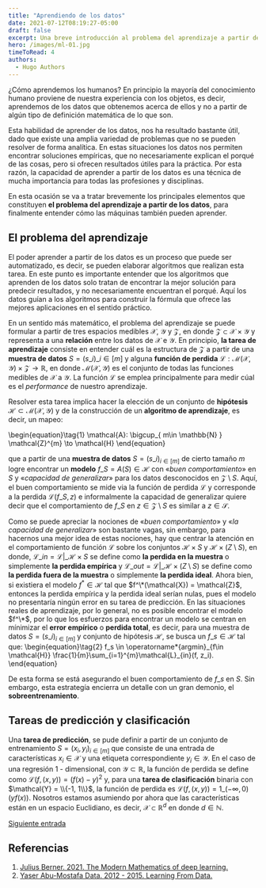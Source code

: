 ```yaml
---
title: "Aprendiendo de los datos"
date: 2021-07-12T08:19:27-05:00
draft: false
excerpt: Una breve introducción al problema del aprendizaje a partir de los datos.
hero: /images/ml-01.jpg
timeToRead: 4
authors:
  - Hugo Authors
---
```


¿Cómo aprendemos los humanos? En principio la mayoría del conocimiento humano proviene de nuestra experiencia con los objetos, es decir, aprendemos de los datos que obtenemos acerca de ellos y no a partir de algún tipo de definición matemática de lo que son.

Esta habilidad de aprender de los datos, nos ha resultado bastante útil, dado que existe una amplia variedad de problemas que no se pueden resolver de forma analítica. En estas situaciones los datos nos permiten encontrar soluciones empíricas, que no necesariamente explican  el porqué de las cosas, pero si ofrecen resultados útiles para la práctica. Por esta razón, la capacidad de aprender a partir de los datos es una técnica de mucha importancia para todas las profesiones y disciplinas. 

En esta ocasión se va a tratar brevemente los principales elementos que constituyen __el problema del aprendizaje a partir de los datos__, para finalmente entender cómo las máquinas también pueden aprender.

## El problema del aprendizaje 

El poder aprender a partir de los datos es un proceso que puede ser automatizado, es decir, se pueden elaborar algoritmos que realizan esta tarea. En este punto es importante entender que los algoritmos que aprenden de los datos solo tratan de encontrar la mejor solución para predecir resultados, y no necesariamente encuentran el porqué. Aquí los datos guían a los algoritmos para construir la fórmula que ofrece las mejores aplicaciones en el sentido práctico.

En un sentido más matemático, el problema del aprendizaje se puede formular a partir de tres espacios medibles $\mathcal{X}$, $\mathcal{Y}$ y $\mathcal{Z}$, en donde  $\mathcal{Z} \subset \mathcal{X} \times \mathcal{Y}$ y representa a una __relación__ entre los datos de $\mathcal{X}$ e $\mathcal{Y}$. En principio, __la tarea de aprendizaje__ consiste en entender cuál es la estructura de $\mathcal{Z}$ a partir de una __muestra de datos__ $S=(s\_{i})\_{i\in [m]}$ y alguna  __función de perdida__ $\mathcal{L}: \mathcal{M}( \mathcal{X}, \mathcal{Y} )\times \mathcal{Z} \to \mathbb{R}$, en donde $\mathcal{M}( \mathcal{X}, \mathcal{Y} )$ es el conjunto de todas las funciones medibles de $\mathcal{X}$ a $\mathcal{Y}$.  La función $\mathcal{L}$ se emplea principalmente para medir cúal es el _performance_ de nuestro aprendizaje. 

Resolver esta tarea implica hacer la elección de un conjunto de __hipótesis__ $\mathcal{H} \subset \mathcal{M}( \mathcal{X}, \mathcal{Y} )$ y de la  construcción de un __algoritmo de aprendizaje__, es decir, un mapeo:

\begin{equation}\tag{1}
\mathcal{A}: \bigcup\_{ m\in \mathbb{N} } \mathcal{Z}^{m} \to \mathcal{H}
\end{equation}

que a partir de una __muestra de datos__ $S = (s\_i)_{i\in[m]}$ de cierto tamaño $m$ logre encontrar un __modelo__ $f\_S = A(S)\in \mathcal{H}$ con «_buen comportamiento_» en $S$ y «_capacidad de generalizar_» para los datos desconocidos en $\mathcal{Z} \setminus S$. Aquí, el buen comportamiento se mide via la función de perdida $\mathcal{L}$ y corresponde a la perdida $\mathcal{L}(f\_S, z)$ e informalmente la capacidad de generalizar quiere decir que el comportamiento de $f\_S$ en $z\in \mathcal{Z}\setminus S$ es similar a $z\in \mathcal{S}$.

Como se puede apreciar la nociones de «_buen comportamiento_» y «_la capacidad de generalizar_» son bastante vagas, sin embargo, para hacernos una mejor idea de estas nociones, hay que centrar la atención en el comportamiento de función $\mathcal{L}$  sobre los conjuntos $\mathcal{H}\times S$ y  $\mathcal{H}\times (Z\setminus S)$, en donde, $\mathcal{L}\_{in} = \mathcal{L}|\_{\mathcal{H}\times S}$ se define como __la perdida en la muestra__ o simplemente __la perdida empírica__ y $\mathcal{L}\_{out} = \mathcal{L}|\_{\mathcal{H}\times (Z \setminus S)}$ se define como __la perdida fuera de la muestra__ o simplemente __la perdida ideal__. Ahora bien, si existiera el modelo $f^*\in \mathcal{H}$ tal que $f^\*(\mathcal{X}) = \mathcal{Z}$, entonces la perdida empírica y la perdida ideal serían nulas, pues el modelo no presentaría ningún error en su tarea de predicción. En las situaciones reales  de aprendizaje, por lo general, no es posible encontrar el modelo $f^\*$, por lo que los esfuerzos para encontrar un modelo se centran en mínimizar el __error empírico__ o __perdida total__, es decir, para una muestra de datos $S = (s\_i)_{i\in[m]}$ y conjunto de hipótesis $\mathcal{H}$, se busca un $f\_s\in \mathcal{H}$ tal que:
\begin{equation}\tag{2}
f\_s \in \operatorname\*{argmin}\_{f\in \mathcal{H}} \frac{1}{m}\sum\_{i=1}^{m}\mathcal{L}\_{in}(f, z\_i).
\end{equation}

De esta forma se está asegurando el buen comportamiento de $f\_{s}$ en $S$. Sin embargo, esta estrategía encierra un detalle con un gran demonio, el __sobreentrenamiento__. 

## Tareas de predicción y clasificación

Una __tarea de predicción__, se pude definir a partir de un conjunto de entrenamiento $S = (x_i, y_i)_{i\in[m]}$ que consiste de una entrada de características $x_i\in \mathcal{X}$ y una etiqueta correspondiente $y_i\in \mathcal{Y}$. En el caso de una regresión 1 - dimensional, con $\mathcal{Y} \subset \mathbb{R}$, la función de perdida se define como $\mathcal{L}(f, (x, y)) = (f(x) - y)^2$ y, para una __tarea de clasificación__ binaria con $\mathcal{Y} = \\{-1, 1\\}$, la función de perdida es $\mathcal{L}(f, (x, y)) = 1\_{(-\infty, 0)}(yf(x)).$ Nosotros estamos asumiendo por ahora que las características están en un espacio Euclidiano, es decir, $\mathcal{X}\subset \mathbb{R}^{d}$ en donde $d\in \mathbb{N}$.



[Siguiente entrada](url)

## Referencias
1. [Julius Berner. 2021. The Modern Mathematics of deep learning.](https://deepai.org/publication/the-modern-mathematics-of-deep-learning)
2. [Yaser Abu-Mostafa Data. 2012 - 2015. Learning From Data.](https://work.caltech.edu/telecourse)